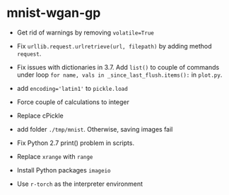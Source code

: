 # mnist-wgan-gp



* Get rid of warnings by removing `volatile=True`
* Fix `urllib.request.urlretrieve(url, filepath)` by adding method `request`.
* Fix issues with dictionaries in 3.7. Add `list()` to couple of commands under loop `for name, vals in _since_last_flush.items():` in `plot.py`.
* add `encoding='latin1'` to `pickle.load`
* Force couple of calculations to integer

* Replace cPickle

* add folder `./tmp/mnist`. Otherwise, saving images fail

* Fix Python 2.7 print() problem in scripts.
* Replace `xrange` with `range`
* Install Python packages `imageio`
* Use `r-torch` as the interpreter environment